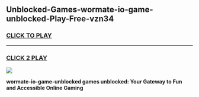
## Unblocked-Games-wormate-io-game-unblocked-Play-Free-vzn34
<h3>
<a href="https://premium76.site?title=wormate-io-game-unblocked&ref=20A">CLICK TO PLAY</a></h3>
<hr>

<h3>
<a href="https://premium76.site?title=wormate-io-game-unblocked&ref=20A">CLICK 2 PLAY</a>
  
</h3>

<a href="https://premium76.site?title=wormate-io-game-unblocked&ref=20A"><img src="https://clearcache.store/games.png"></a>


**wormate-io-game-unblocked games unblocked: Your Gateway to Fun and Accessible Online Gaming**
